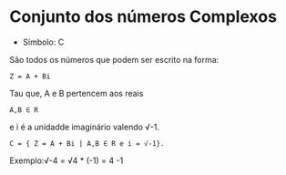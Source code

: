 # Conjunto dos números Complexos

* Símbolo: C

São todos os números que podem ser escrito na forma:

    Z = A + Bi

Tau que, A e B pertencem aos reais

    A,B ∈ R 

e i é a unidadde imaginário valendo √-1.

    C = { Z = A + Bi | A,B ∈ R e i = √-1}.

  Exemplo:√-4 =  √4 * (-1) = 4  -1
